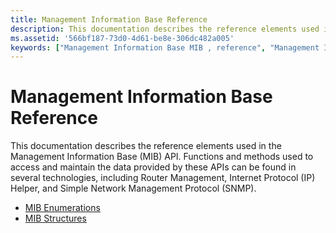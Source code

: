 ```yaml
---
title: Management Information Base Reference
description: This documentation describes the reference elements used in the Management Information Base (MIB) API.
ms.assetid: '566bf187-73d0-4d61-be8e-306dc482a005'
keywords: ["Management Information Base MIB , reference", "Management Information Base MIB ,reference"]
---
```


# Management Information Base Reference

This documentation describes the reference elements used in the Management Information Base (MIB) API. Functions and methods used to access and maintain the data provided by these APIs can be found in several technologies, including Router Management, Internet Protocol (IP) Helper, and Simple Network Management Protocol (SNMP).

-   [MIB Enumerations](mib-enumerations.md)
-   [MIB Structures](mib-structures.md)

 

 




